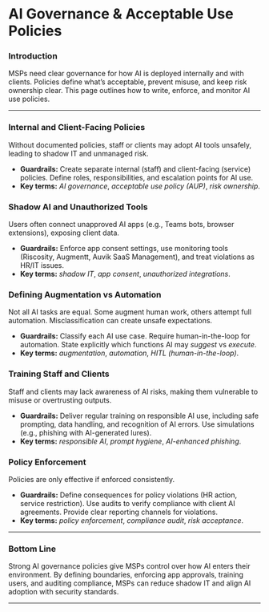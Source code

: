 # AI Governance & Acceptable Use Policies

### **Introduction**

MSPs need clear governance for how AI is deployed internally and with clients. Policies define what’s acceptable, prevent misuse, and keep risk ownership clear. This page outlines how to write, enforce, and monitor AI use policies.

***

### Internal and Client-Facing Policies

Without documented policies, staff or clients may adopt AI tools unsafely, leading to shadow IT and unmanaged risk.

* **Guardrails:** Create separate internal (staff) and client-facing (service) policies. Define roles, responsibilities, and escalation points for AI use.
* **Key terms:** _AI governance_, _acceptable use policy (AUP)_, _risk ownership_.

### Shadow AI and Unauthorized Tools

Users often connect unapproved AI apps (e.g., Teams bots, browser extensions), exposing client data.

* **Guardrails:** Enforce app consent settings, use monitoring tools (Riscosity, Augmentt, Auvik SaaS Management), and treat violations as HR/IT issues.
* **Key terms:** _shadow IT_, _app consent_, _unauthorized integrations_.

### Defining Augmentation vs Automation

Not all AI tasks are equal. Some augment human work, others attempt full automation. Misclassification can create unsafe expectations.

* **Guardrails:** Classify each AI use case. Require human-in-the-loop for automation. State explicitly which functions AI may _suggest_ vs _execute_.
* **Key terms:** _augmentation_, _automation_, _HITL (human-in-the-loop)_.

### Training Staff and Clients

Staff and clients may lack awareness of AI risks, making them vulnerable to misuse or overtrusting outputs.

* **Guardrails:** Deliver regular training on responsible AI use, including safe prompting, data handling, and recognition of AI errors. Use simulations (e.g., phishing with AI-generated lures).
* **Key terms:** _responsible AI_, _prompt hygiene_, _AI-enhanced phishing_.

### Policy Enforcement

Policies are only effective if enforced consistently.

* **Guardrails:** Define consequences for policy violations (HR action, service restriction). Use audits to verify compliance with client AI agreements. Provide clear reporting channels for violations.
* **Key terms:** _policy enforcement_, _compliance audit_, _risk acceptance_.

***

### **Bottom Line**

Strong AI governance policies give MSPs control over how AI enters their environment. By defining boundaries, enforcing app approvals, training users, and auditing compliance, MSPs can reduce shadow IT and align AI adoption with security standards.

***
